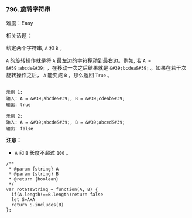 ### 796. 旋转字符串

难度：Easy

相关话题：

给定两个字符串,  `A` 和 `B` 。



 `A` 的旋转操作就是将 `A`  最左边的字符移动到最右边。例如, 若 `A = &#39;abcde&#39;` ，在移动一次之后结果就是 `&#39;bcdea&#39;` 。如果在若干次旋转操作之后， `A` 能变成 `B` ，那么返回 `True` 。



```

示例 1:
输入: A = &#39;abcde&#39;, B = &#39;cdeab&#39;
输出: true

示例 2:
输入: A = &#39;abcde&#39;, B = &#39;abced&#39;
输出: false
```


**注意：** 




* `A`  和 `B` 长度不超过 `100` 。




```
/**
 * @param {string} A
 * @param {string} B
 * @return {boolean}
 */
var rotateString = function(A, B) {
  if(A.length!==B.length)return false
  let S=A+A
  return S.includes(B)
};
```

